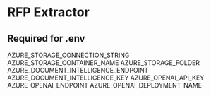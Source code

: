 # RFP Extractor

## Required for .env
AZURE_STORAGE_CONNECTION_STRING
AZURE_STORAGE_CONTAINER_NAME
AZURE_STORAGE_FOLDER
AZURE_DOCUMENT_INTELLIGENCE_ENDPOINT
AZURE_DOCUMENT_INTELLIGENCE_KEY
AZURE_OPENAI_API_KEY
AZURE_OPENAI_ENDPOINT
AZURE_OPENAI_DEPLOYMENT_NAME
